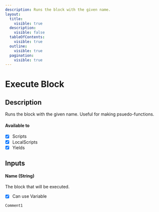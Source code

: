 ```yaml
---
description: Runs the block with the given name.
layout:
  title:
    visible: true
  description:
    visible: false
  tableOfContents:
    visible: true
  outline:
    visible: true
  pagination:
    visible: true
---
```


# Execute Block

## Description

Runs the block with the given name. Useful for making psuedo-functions.

#### Available to

* [x] Scripts
* [x] LocalScripts
* [x] Yields

## Inputs

#### Name (String)

The block that will be executed.

* [x] Can use Variable

```
Comment1
```